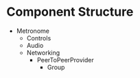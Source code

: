 # Component Structure

- Metronome
    - Controls
    - Audio
    - Networking
        - PeerToPeerProvider
            - Group
            